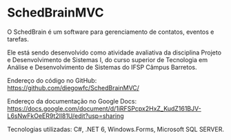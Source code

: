 # SchedBrainMVC

O SchedBrain é um software para gerenciamento de contatos, eventos e tarefas.

Ele está sendo desenvolvido como atividade avaliativa da disciplina Projeto e Desenvolvimento de Sistemas I, do curso superior de Tecnologia em Análise e Desenvolvimento de Sistemas do IFSP Câmpus Barretos.

Endereço do código no GitHub: https://github.com/diegowfc/SchedBrainMVC/

Endereço da documentação no Google Docs: https://docs.google.com/document/d/1iRFSPcpx2HxZ_KudZ161BJV-L6sNwFkOeER9t2ll81U/edit?usp=sharing

Tecnologias utilizadas: C#, .NET 6, Windows.Forms, Microsoft SQL SERVER.
